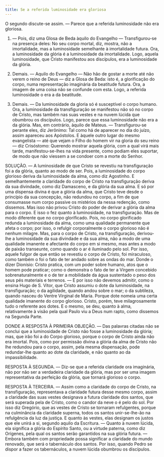 ```yaml
---
title: Se a referida luminosidade era gloriosa
---
```


O segundo discute-se assim. — Parece que a referida luminosidade não era gloriosa.  

1. — Pois, diz uma Glosa de Beda àquilo do Evangelho — Transfigurou-se na presença deles: No seu corpo mortal, diz, mostra, não a imortalidade, mas a luminosidade semelhante à imortalidade futura. Ora, a luminosidade da glória é a luminosidade da imortalidade. Logo, aquela luminosidade, que Cristo manifestou aos discípulos, era a luminosidade da glória.  

2. Demais. — Aquilo do Evangelho — Não hão de gostar a morte até não verem o reino de Deus — diz a Glosa de Beda: isto é, a glorificação do corpo, numa representação imaginária da beatitude futura. Ora, a imagem de uma coisa não se confunde com esta. Logo, a referida luminosidade o era a da beatitude.  

3. Demais. — Da luminosidade da gloria só é susceptível o corpo humano. Ora, a luminosidade da transfiguração se manifestou não só no corpo de Cristo, mas também nas suas vestes e na nuvem lúcida que obumbrou os discípulos. Logo, parece que essa luminosidade não era a da glória.  Mas, em contrário, àquilo de Mateus. — Transfigurou-se perante eles, diz Jerônimo: Tal como há de aparecer no dia do juízo, assim apareceu aos Apóstolos. E àquele outro lugar do mesmo evangelista — até que vejam o Filho do homem vir na gloria do seu reino — diz Crisóstomo: Querendo mostrar aquela glória, com a qual virá mais tarde, manifestou-se-lhes na vida presente, como podiam eles suportar, de modo que não viessem a se condoer com a morte do Senhor.  

SOLUÇÃO. — A luminosidade de que Cristo se revestiu na transfiguração foi a da glória, quanto ao modo de ser. Pois, a luminosidade do corpo glorioso deriva da luminosidade da alma, como diz Agostinho. E semelhantemente a claridade do corpo de Cristo na transfiguração deriva da sua divindade, como diz Damasceno, e da glória da sua alma. E só por uma dispensa divina é que a glória da alma, que Cristo teve desde o princípio da sua concepção, não redundou no corpo, a fim de que consumasse num corpo passive os mistérios da nessa redenção, como dissemos. Mas isso não privou Cristo do poder de derivar a glória da alma para o corpo. E isso o fez quanto à luminosidade, na transfiguração. Mas de modo diferente que no corpo glorificado. Pois, no corpo glorificado redunda a luminosidade da alma, como uma qualidade permanente que afeta o corpo; por isso, o refulgir corporalmente o corpo glorioso não é nenhum milagre. Mas, para o corpo de Cristo, na transfiguração, derivou-lhe a luminosidade da sua divindade e da sua alma, não a modo de uma qualidade imanente e afectante do corpo em si mesmo, mas antes a modo de paixão transeunte, como quando o ar é iluminado pelo sol. Por isso, aquele fulgor de que então se revestiu o corpo de Cristo, foi miraculoso, como também o foi o fato de ter andado sobre as ondas do mar. Donde o dizer Dionísio: Cristo pratica, com um poder sobre humano, atos que o homem pode praticar; como o demonstra o fato de ter a Virgem concebido sobrenaturalmente e o de ter a mobilidade da água sustentado o peso dos seus pés materiais e terrenos. — E por isso não devemos admitir, como o ensina Hugo de S. Vitor, que Cristo assumiu o dote da luminosidade, na transfiguração; o da agilidade, quando andou sobre o mar; o da subtileza, quando nasceu do Ventre Virginal de Maria. Porque dote nomeia uma certa qualidade imanente do corpo glorioso. Cristo, porém, teve milagrosamente tudo o referente aos dotes. E o mesmo, se deu, quanto à alma, relativamente à visão pela qual Paulo viu a Deus num rapto, como dissemos na Segunda Parte.  

DONDE A RESPOSTA À PRIMEIRA OBJEÇÃO. — Das palavras citadas não se conclui que a luminosidade de Cristo não fosse a luminosidade da glória; mas, que irão foi a do Corpo glorioso, porque o corpo de Cristo ainda não era imortal. Pois, como por permissão divina a glória da alma de Cristo não lhe redundou para o corpo, assim, pela mesma dispensação, pode redundar-lhe quanto ao dote da claridade, e não quanto ao da impassibilidade.  

RESPOSTA À SEGUNDA. — Diz-se que a referida claridade ora imaginária, não por não ser a verdadeira claridade da glória, mas por ser uma imagem representativa da perfeição da glória, que tornará glorioso o corpo.  

RESPOSTA À TERCEIRA. — Assim como a claridade do corpo de Cristo, na transfiguração, representava a claridade futura desse mesmo corpo, assim a claridade das suas vestes designava a futura claridade dos santos, que será superada pela de Cristo, como o candor da neve o é pelo do sol. Por isso diz Gregório, que as vestes de Cristo se tornaram refulgentes, porque na culminância da claridade superna, todos os santos unir-se-lhe-ão na refulgência da luz da justiça. E quanto às vestes, elas designam os justos que ele unirá a si, segundo aquilo da Escritura. — Quanto à nuvem lúcida, ela significa a glória do Espírito Santo, ou a virtude paterna, como diz Orígenes, pela qual os santos serão garantidos na sua glória futura. — Embora também com propriedade possa significar a claridade do mundo renovado, que será o tabernáculo dos santos. Por isso, quando Pedro se dispor a fazer os tabernáculos, a nuvem lúcida obumbrou os discípulos.